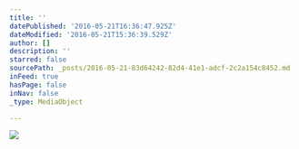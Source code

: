 ```yaml
---
title: ''
datePublished: '2016-05-21T16:36:47.925Z'
dateModified: '2016-05-21T15:36:39.529Z'
author: []
description: ''
starred: false
sourcePath: _posts/2016-05-21-83d64242-82d4-41e1-adcf-2c2a154c8452.md
inFeed: true
hasPage: false
inNav: false
_type: MediaObject

---
```

![](https://the-grid-user-content.s3-us-west-2.amazonaws.com/6d3fd60c-6e68-4aa5-b28d-ff5ba8454fbe.jpg)